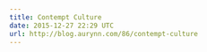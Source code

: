 ```yaml
---
title: Contempt Culture
date: 2015-12-27 22:29 UTC
url: http://blog.aurynn.com/86/contempt-culture
---
```

